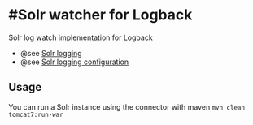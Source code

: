 #Solr watcher for Logback
====================

Solr log watch implementation for Logback

- @see [Solr logging](https://wiki.apache.org/solr/SolrLogging)
- @see [Solr logging configuration](https://cwiki.apache.org/confluence/display/solr/Configuring+Logging)


## Usage
You can run a Solr instance using the connector with maven
`mvn clean tomcat7:run-war`

